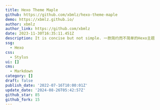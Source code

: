 ```yaml
---
title: Hexo Theme Maple
github: https://github.com/xbmlz/hexo-theme-maple
demo: https://xbmlz.github.io/
author: xbmlz
author_link: https://github.com/xbmlz
date: 2023-11-30T16:35:11.451Z
description: It is concise but not simple. 一款简约而不简单的Hexo主题
ssg:
  - Hexo
css:
  - Stylus
ui: []
cms:
  - Markdown
category: []
draft: false
publish_date: '2022-07-16T10:00:01Z'
update_date: '2024-08-26T05:42:57Z'
github_star: 85
github_fork: 15
---
```

